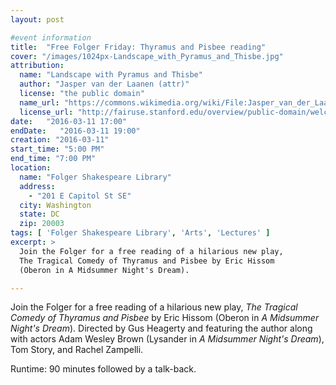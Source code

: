 ```yaml
---
layout: post

#event information
title:  "Free Folger Friday: Thyramus and Pisbee reading"
cover: "/images/1024px-Landscape_with_Pyramus_and_Thisbe.jpg"
attribution:
  name: "Landscape with Pyramus and Thisbe"
  author: "Jasper van der Laanen (attr)"
  license: "the public domain"
  name_url: "https://commons.wikimedia.org/wiki/File:Jasper_van_der_Laanen_(attr)_Landscape_with_Pyramus_and_Thisbe.jpg"
  license_url: "http://fairuse.stanford.edu/overview/public-domain/welcome"
date:   "2016-03-11 17:00"
endDate:   "2016-03-11 19:00"
creation: "2016-03-11"
start_time: "5:00 PM"
end_time: "7:00 PM"
location:
  name: "Folger Shakespeare Library"
  address:
    - "201 E Capitol St SE"
  city: Washington
  state: DC
  zip: 20003
tags: [ 'Folger Shakespeare Library', 'Arts', 'Lectures' ]
excerpt: >
  Join the Folger for a free reading of a hilarious new play,
  The Tragical Comedy of Thyramus and Pisbee by Eric Hissom
  (Oberon in A Midsummer Night's Dream).

---
```


Join the Folger for a free reading of a hilarious new play,
*The Tragical Comedy of Thyramus and Pisbee* by Eric Hissom
(Oberon in *A Midsummer Night's Dream*). Directed by Gus Heagerty
and featuring the author along with actors Adam Wesley Brown
(Lysander in *A Midsummer Night's Dream*), Tom Story, and Rachel Zampelli. 

Runtime: 90 minutes followed by a talk-back.
